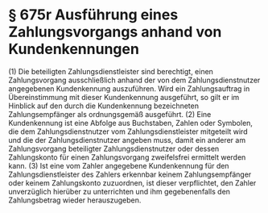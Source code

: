 # § 675r Ausführung eines Zahlungsvorgangs anhand von Kundenkennungen
(1) Die beteiligten Zahlungsdienstleister sind berechtigt, einen Zahlungsvorgang ausschließlich anhand der von dem Zahlungsdienstnutzer angegebenen Kundenkennung auszuführen. Wird ein Zahlungsauftrag in Übereinstimmung mit dieser Kundenkennung ausgeführt, so gilt er im Hinblick auf den durch die Kundenkennung bezeichneten Zahlungsempfänger als ordnungsgemäß ausgeführt.
(2) Eine Kundenkennung ist eine Abfolge aus Buchstaben, Zahlen oder Symbolen, die dem Zahlungsdienstnutzer vom Zahlungsdienstleister mitgeteilt wird und die der Zahlungsdienstnutzer angeben muss, damit ein anderer am Zahlungsvorgang beteiligter Zahlungsdienstnutzer oder dessen Zahlungskonto für einen Zahlungsvorgang zweifelsfrei ermittelt werden kann.
(3) Ist eine vom Zahler angegebene Kundenkennung für den Zahlungsdienstleister des Zahlers erkennbar keinem Zahlungsempfänger oder keinem Zahlungskonto zuzuordnen, ist dieser verpflichtet, den Zahler unverzüglich hierüber zu unterrichten und ihm gegebenenfalls den Zahlungsbetrag wieder herauszugeben.